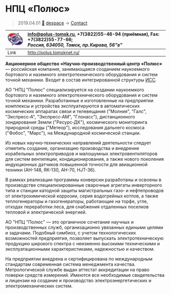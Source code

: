 # НПЦ «Полюс»
> 2019.04.01 [🚀](../index/index.md) [despace](index.md) → [Contact](contact.md)

|[![](f/contact/n/npc_polus_logo1_thumb.jpg)](f/contact/n/npc_polus_logo1.png)|<info@polus-tomsk.ru>, +7(3822)55-46-94 (приёмная), Fax: +7(3822)55-77-66;<br> *Россия, 634050, Томск, пр. Кирова, 56"в"*|
|:--|:--|
|Link|<http://polus.tomsknet.ru/>|

**Акционерное общество «Научно‑производственный центр «Полюс»** — российская компания, занимающаяся созданием наукоемкого бортового и наземного электротехнического оборудования и систем точной механики. Входит в состав интегрированной структуры [ИСС](исс_решетнёва.md).

<p style="page-break-after:always"> </p>

АО "НПЦ "Полюс" специализируется на создании наукоемкого бортового и наземного электротехнического оборудования и систем точной механики. Разработанные и изготовленные на предприятии комплексы и устройства эксплуатируются в автоматических космических аппаратах связи и телевещания ("Молния", "Галс", "Экспресс‑А", "Экспресс‑АМ", "Глонасс"), дистанционного зондирования Земли ("Ресурс‑ДК"), космического мониторинга природной среды ("Метеор"), исследования дальнего космоса ("Фобос", "Марс"), на Международной космической станции.

Из новых научно‑технических направлений деятельности следует отметить создание, организацию производства и внедрение корабельных электроприводов и малошумных электровентиляторов для систем вентиляции, кондиционирования, а также нового поколения индукционных датчиков повышенной точности для авиационной техники (АН-148, ЯК-130, АН-70, HJT-36).

В рамках реализации программы конверсии разработаны и освоены в производстве специализированные сварочные агрегаты инверторного типа и станции катодной защиты магистральных газо‑ и нефтепроводов от электрохимической коррозии, серия водогрейных котлов, а также теплогенераторы и газогенераторы, работающие на торфе, угле, отходах переработки леса, для снабжения отдаленных поселков тепловой и электрической энергией.

АО "НПЦ "Полюс" — это органичное сочетание научных и производственных служб, организационно увязанных едиными целями и задачами. Подобный симбиоз, с учетом технологических возможностей предприятия, позволяет выпускать электротехническую продукцию широкого спектра с неизменно высокими техническими и эксплуатационными характеристиками, надежностью и качеством.

На предприятии внедрена и сертифицирована по международным стандартам современная система менеджмента качества. Метрологической службе выдан аттестат аккредитации на право поверки средств измерений. Имеются все необходимые свидетельства и лицензии на создание и производство электроэнергетических и электромеханических систем.
